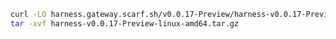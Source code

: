 ```bash
curl -LO harness.gateway.scarf.sh/v0.0.17-Preview/harness-v0.0.17-Preview-linux-amd64.tar.gz
tar -xvf harness-v0.0.17-Preview-linux-amd64.tar.gz
```

<!---
Non Scarf cURL
curl -LO https://github.com/harness/harness-cli/releases/download/v0.0.17-Preview/harness-v0.0.17-Preview-linux-amd64.tar.gz
-->